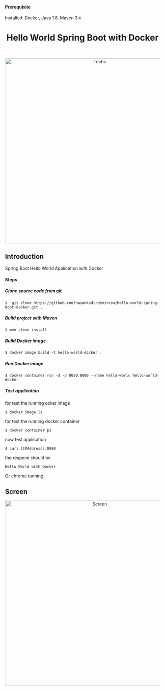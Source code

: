 
#### Prerequisite

Installed: Docker, Java 1.8, Maven 3.x


<h1 align="center"> Hello World Spring Boot with Docker </h1> <br>
<p align="center">
  <a href="#">
    <img alt="Techs" title="Techs" src="https://user-images.githubusercontent.com/34090058/56054717-393c2f80-5d60-11e9-95be-e92a3ee3b5f5.jpg" width="600">
  </a>
</p>

## Introduction

Spring Boot Hello World Application with Docker

#### Steps

##### Clone source code from git
```
$  git clone https://github.com/hasankadirdemircan/hello-world-spring-boot-docker.git .
```
##### Build project with Maven
```
$ mvn clean install
```
##### Build Docker image
```
$ docker image build -t hello-world-docker .
```

##### Run Docker image
```
$ docker container run -d -p 8080:8080 --name hello-world hello-world-docker
```
##### Test application
for test the running ocker image
```
$ docker image ls
```
for test the running docker container
```
$ docker container ps
```
now test application
```
$ curl [IPAddress]:8080
```

the respone should be
```
Hello World with Docker
```
Or chrome running;
## Screen

<p align="center">
  <a href="#">
    <img alt="Screen" title="Screen" src="https://user-images.githubusercontent.com/34090058/56055344-f4b19380-5d61-11e9-99ee-05cce1da1c35.png" width="600">
  </a>
</p>
